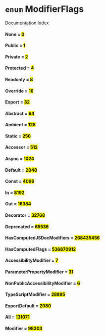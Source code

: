 # `enum` ModifierFlags

[Documentation Index](../README.md)

#### None = <mark>0</mark>



#### Public = <mark>1</mark>



#### Private = <mark>2</mark>



#### Protected = <mark>4</mark>



#### Readonly = <mark>8</mark>



#### Override = <mark>16</mark>



#### Export = <mark>32</mark>



#### Abstract = <mark>64</mark>



#### Ambient = <mark>128</mark>



#### Static = <mark>256</mark>



#### Accessor = <mark>512</mark>



#### Async = <mark>1024</mark>



#### Default = <mark>2048</mark>



#### Const = <mark>4096</mark>



#### In = <mark>8192</mark>



#### Out = <mark>16384</mark>



#### Decorator = <mark>32768</mark>



#### Deprecated = <mark>65536</mark>



#### HasComputedJSDocModifiers = <mark>268435456</mark>



#### HasComputedFlags = <mark>536870912</mark>



#### AccessibilityModifier = <mark>7</mark>



#### ParameterPropertyModifier = <mark>31</mark>



#### NonPublicAccessibilityModifier = <mark>6</mark>



#### TypeScriptModifier = <mark>28895</mark>



#### ExportDefault = <mark>2080</mark>



#### All = <mark>131071</mark>



#### Modifier = <mark>98303</mark>



